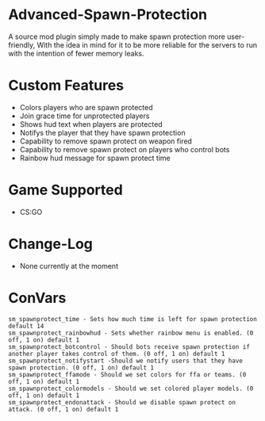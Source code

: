 # Advanced-Spawn-Protection

A source mod plugin simply made to make spawn protection more user-friendly, With the idea in mind for it to be more reliable for the servers to run with the intention of fewer memory leaks.

# Custom Features
- Colors players who are spawn protected
- Join grace time for unprotected players
- Shows hud text when players are protected
- Notifys the player that they have spawn protection
- Capability to remove spawn protect on weapon fired
- Capability to remove spawn protect on players who control bots
- Rainbow hud message for spawn protect time

# Game Supported
- CS:GO

# Change-Log
- None currently at the moment

# ConVars
    sm_spawnprotect_time - Sets how much time is left for spawn protection default 14
    sm_spawnprotect_rainbowhud - Sets whether rainbow menu is enabled. (0 off, 1 on) default 1
    sm_spawnprotect_botcontrol - Should bots receive spawn protection if another player takes control of them. (0 off, 1 on) default 1
    sm_spawnprotect_notifystart -Should we notify users that they have spawn protection. (0 off, 1 on) default 1
    sm_spawnprotect_ffamode - Should we set colors for ffa or teams. (0 off, 1 on) default 1
    sm_spawnprotect_colormodels - Should we set colored player models. (0 off, 1 on) default 1
    sm_spawnprotect_endonattack - Should we disable spawn protect on attack. (0 off, 1 on) default 1
